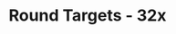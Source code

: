 ---
title: Round Targets - 32x
permalink: /article/compliance32xAddons/Round%20Targets
comments: true
comments-id: RoundTargets
header-img: article/compliance32xAddons/Round Targets.png

long_text: An addon that makes the target blocks round.

authors:
  - LetsTryThisAgain

download: 
  - 1.16:
    - https://github.com/Compliance-Addons/Compliance-Addons/raw/master/32x/Round%20Target/Round%20Target%201.16.zip
---